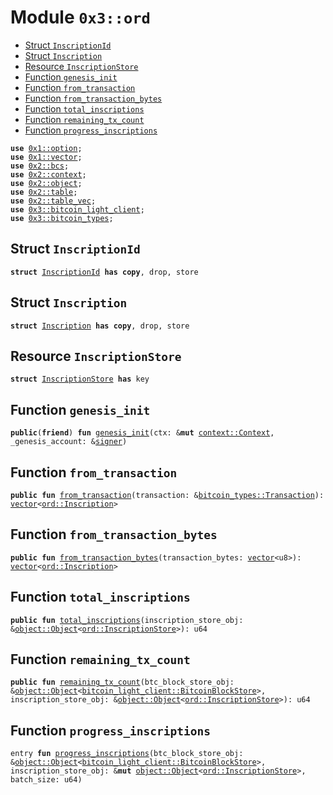 
<a name="0x3_ord"></a>

# Module `0x3::ord`



-  [Struct `InscriptionId`](#0x3_ord_InscriptionId)
-  [Struct `Inscription`](#0x3_ord_Inscription)
-  [Resource `InscriptionStore`](#0x3_ord_InscriptionStore)
-  [Function `genesis_init`](#0x3_ord_genesis_init)
-  [Function `from_transaction`](#0x3_ord_from_transaction)
-  [Function `from_transaction_bytes`](#0x3_ord_from_transaction_bytes)
-  [Function `total_inscriptions`](#0x3_ord_total_inscriptions)
-  [Function `remaining_tx_count`](#0x3_ord_remaining_tx_count)
-  [Function `progress_inscriptions`](#0x3_ord_progress_inscriptions)


<pre><code><b>use</b> <a href="">0x1::option</a>;
<b>use</b> <a href="">0x1::vector</a>;
<b>use</b> <a href="">0x2::bcs</a>;
<b>use</b> <a href="">0x2::context</a>;
<b>use</b> <a href="">0x2::object</a>;
<b>use</b> <a href="">0x2::table</a>;
<b>use</b> <a href="">0x2::table_vec</a>;
<b>use</b> <a href="bitcoin_light_client.md#0x3_bitcoin_light_client">0x3::bitcoin_light_client</a>;
<b>use</b> <a href="bitcoin_types.md#0x3_bitcoin_types">0x3::bitcoin_types</a>;
</code></pre>



<a name="0x3_ord_InscriptionId"></a>

## Struct `InscriptionId`



<pre><code><b>struct</b> <a href="ord.md#0x3_ord_InscriptionId">InscriptionId</a> <b>has</b> <b>copy</b>, drop, store
</code></pre>



<a name="0x3_ord_Inscription"></a>

## Struct `Inscription`



<pre><code><b>struct</b> <a href="ord.md#0x3_ord_Inscription">Inscription</a> <b>has</b> <b>copy</b>, drop, store
</code></pre>



<a name="0x3_ord_InscriptionStore"></a>

## Resource `InscriptionStore`



<pre><code><b>struct</b> <a href="ord.md#0x3_ord_InscriptionStore">InscriptionStore</a> <b>has</b> key
</code></pre>



<a name="0x3_ord_genesis_init"></a>

## Function `genesis_init`



<pre><code><b>public</b>(<b>friend</b>) <b>fun</b> <a href="ord.md#0x3_ord_genesis_init">genesis_init</a>(ctx: &<b>mut</b> <a href="_Context">context::Context</a>, _genesis_account: &<a href="">signer</a>)
</code></pre>



<a name="0x3_ord_from_transaction"></a>

## Function `from_transaction`



<pre><code><b>public</b> <b>fun</b> <a href="ord.md#0x3_ord_from_transaction">from_transaction</a>(transaction: &<a href="bitcoin_types.md#0x3_bitcoin_types_Transaction">bitcoin_types::Transaction</a>): <a href="">vector</a>&lt;<a href="ord.md#0x3_ord_Inscription">ord::Inscription</a>&gt;
</code></pre>



<a name="0x3_ord_from_transaction_bytes"></a>

## Function `from_transaction_bytes`



<pre><code><b>public</b> <b>fun</b> <a href="ord.md#0x3_ord_from_transaction_bytes">from_transaction_bytes</a>(transaction_bytes: <a href="">vector</a>&lt;u8&gt;): <a href="">vector</a>&lt;<a href="ord.md#0x3_ord_Inscription">ord::Inscription</a>&gt;
</code></pre>



<a name="0x3_ord_total_inscriptions"></a>

## Function `total_inscriptions`



<pre><code><b>public</b> <b>fun</b> <a href="ord.md#0x3_ord_total_inscriptions">total_inscriptions</a>(inscription_store_obj: &<a href="_Object">object::Object</a>&lt;<a href="ord.md#0x3_ord_InscriptionStore">ord::InscriptionStore</a>&gt;): u64
</code></pre>



<a name="0x3_ord_remaining_tx_count"></a>

## Function `remaining_tx_count`



<pre><code><b>public</b> <b>fun</b> <a href="ord.md#0x3_ord_remaining_tx_count">remaining_tx_count</a>(btc_block_store_obj: &<a href="_Object">object::Object</a>&lt;<a href="bitcoin_light_client.md#0x3_bitcoin_light_client_BitcoinBlockStore">bitcoin_light_client::BitcoinBlockStore</a>&gt;, inscription_store_obj: &<a href="_Object">object::Object</a>&lt;<a href="ord.md#0x3_ord_InscriptionStore">ord::InscriptionStore</a>&gt;): u64
</code></pre>



<a name="0x3_ord_progress_inscriptions"></a>

## Function `progress_inscriptions`



<pre><code>entry <b>fun</b> <a href="ord.md#0x3_ord_progress_inscriptions">progress_inscriptions</a>(btc_block_store_obj: &<a href="_Object">object::Object</a>&lt;<a href="bitcoin_light_client.md#0x3_bitcoin_light_client_BitcoinBlockStore">bitcoin_light_client::BitcoinBlockStore</a>&gt;, inscription_store_obj: &<b>mut</b> <a href="_Object">object::Object</a>&lt;<a href="ord.md#0x3_ord_InscriptionStore">ord::InscriptionStore</a>&gt;, batch_size: u64)
</code></pre>

